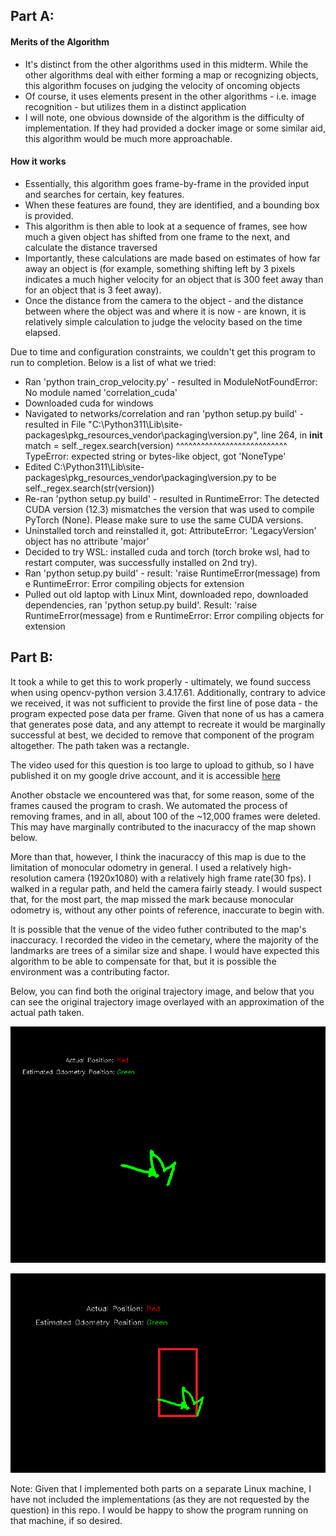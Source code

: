 ## Part A:
#### Merits of the Algorithm
* It's distinct from the other algorithms used in this midterm. While the other algorithms deal with either forming a map or recognizing objects, this algorithm focuses on judging the velocity of oncoming objects
* Of course, it uses elements present in the other algorithms - i.e. image recognition - but utilizes them in a distinct application
* I will note, one obvious downside of the algorithm is the difficulty of implementation. If they had provided a docker image or some similar aid, this algorithm would be much more approachable.

#### How it works
* Essentially, this algorithm goes frame-by-frame in the provided input and searches for certain, key features.
* When these features are found, they are identified, and a bounding box is provided.
* This algorithm is then able to look at a sequence of frames, see how much a given object has shifted from one frame to the next, and calculate the distance traversed
* Importantly, these calculations are made based on estimates of how far away an object is (for example, something shifting left by 3 pixels indicates a much higher velocity for an object that is 300 feet away than for an object that is 3 feet away).
* Once the distance from the camera to the object - and the distance between where the object was and where it is now - are known, it is relatively simple calculation to judge the velocity based on the time elapsed.

Due to time and configuration constraints, we couldn't get this program to run to completion. Below is a list of what we tried:

* Ran 'python train_crop_velocity.py' - resulted in ModuleNotFoundError: No module named 'correlation_cuda'
* Downloaded cuda for windows
* Navigated to networks/correlation and ran 'python setup.py build' - resulted in   File "C:\Python311\Lib\site-packages\pkg_resources\_vendor\packaging\version.py", line 264, in __init__
    match = self._regex.search(version)
            ^^^^^^^^^^^^^^^^^^^^^^^^^^^
TypeError: expected string or bytes-like object, got 'NoneType'
* Edited C:\Python311\Lib\site-packages\pkg_resources\_vendor\packaging\version.py to be self._regex.search(str(version))
* Re-ran 'python setup.py build' - resulted in RuntimeError:
The detected CUDA version (12.3) mismatches the version that was used to compile
PyTorch (None). Please make sure to use the same CUDA versions.
* Uninstalled torch and reinstalled it, got: AttributeError: 'LegacyVersion' object has no attribute 'major'
* Decided to try WSL: installed cuda and torch (torch broke wsl, had to restart computer, was successfully installed on 2nd try).
* Ran 'python setup.py build' - result: 'raise RuntimeError(message) from e
RuntimeError: Error compiling objects for extension
* Pulled out old laptop with Linux Mint, downloaded repo, downloaded dependencies, ran 'python setup.py build'. Result: 'raise RuntimeError(message) from e
RuntimeError: Error compiling objects for extension


## Part B:
It took a while to get this to work properly - ultimately, we found success when using opencv-python version 3.4.17.61. Additionally, contrary to advice we received, it was not sufficient to provide the first line of pose data - the program expected pose data per frame. Given that none of us has a camera that generates pose data, and any attempt to recreate it would be marginally successful at best, we decided to remove that component of the program altogether. The path taken was a rectangle.

The video used for this question is too large to upload to github, so I have published it on my google drive account, and it is accessible [here](https://drive.google.com/file/d/1UhxoTC_4qIo-FAB6tTEa8wwIuOE9bcX_/view?usp=sharing)

Another obstacle we encountered was that, for some reason, some of the frames caused the program to crash. We automated the process of removing frames, and in all, about 100 of the ~12,000 frames were deleted. This may have marginally contributed to the inacuraccy of the map shown below.

More than that, however, I think the inacuraccy of this map is due to the limitation of monocular odometry in general. I used a relatively high-resolution camera (1920x1080) with a relatively high frame rate(30 fps). I walked in a regular path, and held the camera fairly steady. I would suspect that, for the most part, the map missed the mark because monocular odometry is, without any other points of reference, inaccurate to begin with.

It is possible that the venue of the video futher contributed to the map's inaccuracy. I recorded the video in the cemetary, where the majority of the landmarks are trees of a similar size and shape. I would have expected this algorithm to be able to compensate for that, but it is possible the environment was a contributing factor.

Below, you can find both the original trajectory image, and below that you can see the original trajectory image overlayed with an approximation of the actual path taken.

 ![original trajectory](./trajectory.png)

 ![original trajectory with actual path overlaid](./trajectory_actual_path.png)


Note: Given that I implemented both parts on a separate Linux machine, I have not included the implementations (as they are not requested by the question) in this repo. I would be happy to show the program running on that machine, if so desired.
